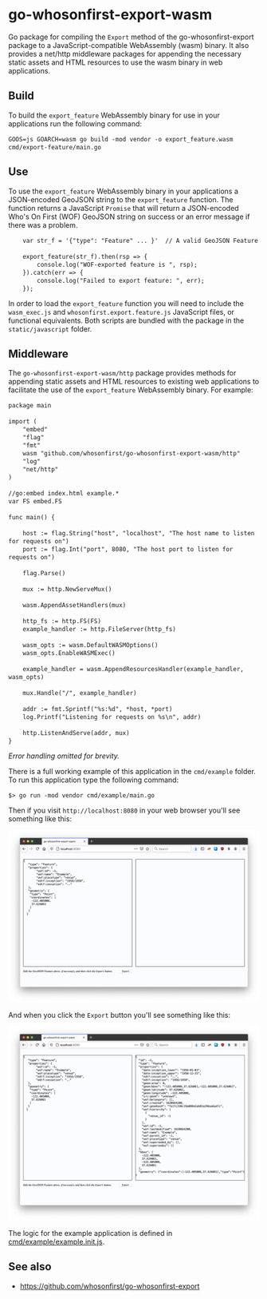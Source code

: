 # go-whosonfirst-export-wasm

Go package for compiling the `Export` method of the go-whosonfirst-export package to a JavaScript-compatible WebAssembly (wasm) binary. It also provides a net/http middleware packages for appending the necessary static assets and HTML resources to use the wasm binary in web applications.

## Build

To build the `export_feature` WebAssembly binary for use in your applications run the following command:

```
GOOS=js GOARCH=wasm go build -mod vendor -o export_feature.wasm cmd/export-feature/main.go
```

## Use

To use the `export_feature` WebAssembly binary in your applications a JSON-encoded GeoJSON string to the `export_feature` function. The function returns a JavaScript `Promise` that will return a JSON-encoded Who's On First (WOF) GeoJSON string on success or an error message if there was a problem.

```
	var str_f = '{"type": "Feature" ... }'	// A valid GeoJSON Feature
	
	export_feature(str_f).then(rsp => {
	    console.log("WOF-exported feature is ", rsp);
	}).catch(err => {
	    console.log("Failed to export feature: ", err);
	});
```

In order to load the `export_feature` function you will need to include the `wasm_exec.js` and `whosonfirst.export.feature.js` JavaScript files, or functional equivalents. Both scripts are bundled with the package in the `static/javascript` folder.

## Middleware

The `go-whosonfirst-export-wasm/http` package provides methods for appending static assets and HTML resources to existing web applications to facilitate the use of the `export_feature` WebAssembly binary. For example:

```
package main

import (
	"embed"
	"flag"
	"fmt"
	wasm "github.com/whosonfirst/go-whosonfirst-export-wasm/http"
	"log"
	"net/http"
)

//go:embed index.html example.*
var FS embed.FS

func main() {

	host := flag.String("host", "localhost", "The host name to listen for requests on")
	port := flag.Int("port", 8080, "The host port to listen for requests on")

	flag.Parse()

	mux := http.NewServeMux()

	wasm.AppendAssetHandlers(mux)

	http_fs := http.FS(FS)
	example_handler := http.FileServer(http_fs)

	wasm_opts := wasm.DefaultWASMOptions()
	wasm_opts.EnableWASMExec()

	example_handler = wasm.AppendResourcesHandler(example_handler, wasm_opts)

	mux.Handle("/", example_handler)

	addr := fmt.Sprintf("%s:%d", *host, *port)
	log.Printf("Listening for requests on %s\n", addr)

	http.ListenAndServe(addr, mux)
}
```

_Error handling omitted for brevity._

There is a full working example of this application in the `cmd/example` folder. To run this application type the following command:

```
$> go run -mod vendor cmd/example/main.go
```

Then if you visit `http://localhost:8080` in your web browser you'll see something like this:

![](docs/images/go-whosonfirst-export-wasm.png)

And when you click the `Export` button you'll see something like this:

![](docs/images/go-whosonfirst-export-wasm-exported.png)

The logic for the example application is defined in [cmd/example/example.init.js](cmd/example/example.init.js).

## See also

* https://github.com/whosonfirst/go-whosonfirst-export